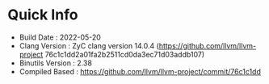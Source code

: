 # Quick Info
* Build Date : 2022-05-20
* Clang Version : ZyC clang version 14.0.4 (https://github.com/llvm/llvm-project 76c1c1dd2a01fa2b2511cd0da3ec71d03addb107)
* Binutils Version : 2.38
* Compiled Based : https://github.com/llvm/llvm-project/commit/76c1c1dd

